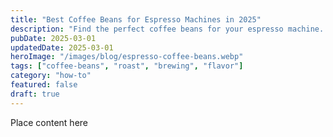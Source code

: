 ```yaml
---
title: "Best Coffee Beans for Espresso Machines in 2025"
description: "Find the perfect coffee beans for your espresso machine. Our guide covers roast profiles, origins, and top recommendations for home brewing."
pubDate: 2025-03-01
updatedDate: 2025-03-01
heroImage: "/images/blog/espresso-coffee-beans.webp"
tags: ["coffee-beans", "roast", "brewing", "flavor"]
category: "how-to"
featured: false
draft: true
---
```


Place content here